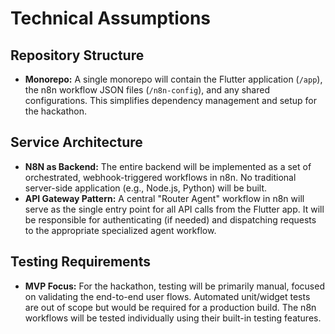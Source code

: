 # Technical Assumptions

## Repository Structure
*   **Monorepo:** A single monorepo will contain the Flutter application (`/app`), the n8n workflow JSON files (`/n8n-config`), and any shared configurations. This simplifies dependency management and setup for the hackathon.

## Service Architecture
*   **N8N as Backend:** The entire backend will be implemented as a set of orchestrated, webhook-triggered workflows in n8n. No traditional server-side application (e.g., Node.js, Python) will be built.
*   **API Gateway Pattern:** A central "Router Agent" workflow in n8n will serve as the single entry point for all API calls from the Flutter app. It will be responsible for authenticating (if needed) and dispatching requests to the appropriate specialized agent workflow.

## Testing Requirements
*   **MVP Focus:** For the hackathon, testing will be primarily manual, focused on validating the end-to-end user flows. Automated unit/widget tests are out of scope but would be required for a production build. The n8n workflows will be tested individually using their built-in testing features.

